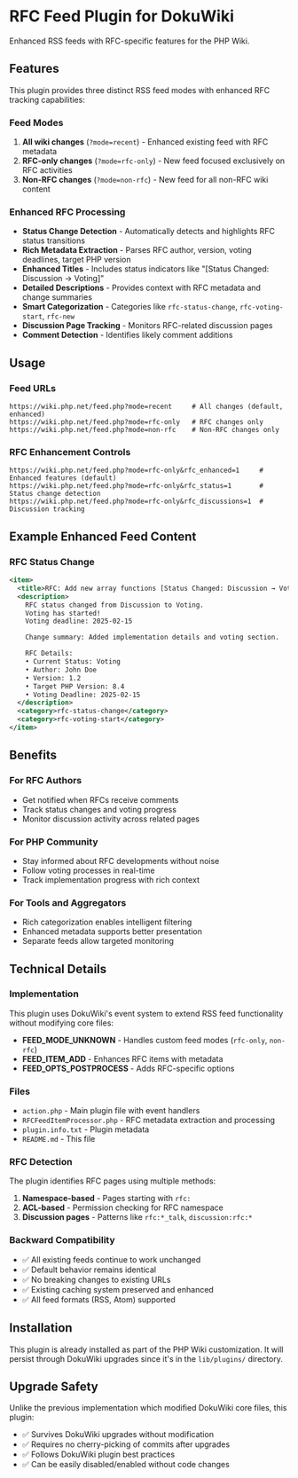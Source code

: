 # RFC Feed Plugin for DokuWiki

Enhanced RSS feeds with RFC-specific features for the PHP Wiki.

## Features

This plugin provides three distinct RSS feed modes with enhanced RFC tracking capabilities:

### Feed Modes

1. **All wiki changes** (`?mode=recent`) - Enhanced existing feed with RFC metadata
2. **RFC-only changes** (`?mode=rfc-only`) - New feed focused exclusively on RFC activities
3. **Non-RFC changes** (`?mode=non-rfc`) - New feed for all non-RFC wiki content

### Enhanced RFC Processing

- **Status Change Detection** - Automatically detects and highlights RFC status transitions
- **Rich Metadata Extraction** - Parses RFC author, version, voting deadlines, target PHP version
- **Enhanced Titles** - Includes status indicators like "[Status Changed: Discussion → Voting]"
- **Detailed Descriptions** - Provides context with RFC metadata and change summaries
- **Smart Categorization** - Categories like `rfc-status-change`, `rfc-voting-start`, `rfc-new`
- **Discussion Page Tracking** - Monitors RFC-related discussion pages
- **Comment Detection** - Identifies likely comment additions

## Usage

### Feed URLs

```
https://wiki.php.net/feed.php?mode=recent     # All changes (default, enhanced)
https://wiki.php.net/feed.php?mode=rfc-only   # RFC changes only
https://wiki.php.net/feed.php?mode=non-rfc    # Non-RFC changes only
```

### RFC Enhancement Controls

```
https://wiki.php.net/feed.php?mode=rfc-only&rfc_enhanced=1     # Enhanced features (default)
https://wiki.php.net/feed.php?mode=rfc-only&rfc_status=1       # Status change detection
https://wiki.php.net/feed.php?mode=rfc-only&rfc_discussions=1  # Discussion tracking
```

## Example Enhanced Feed Content

### RFC Status Change

```xml
<item>
  <title>RFC: Add new array functions [Status Changed: Discussion → Voting]</title>
  <description>
    RFC status changed from Discussion to Voting.
    Voting has started!
    Voting deadline: 2025-02-15

    Change summary: Added implementation details and voting section.

    RFC Details:
    • Current Status: Voting
    • Author: John Doe
    • Version: 1.2
    • Target PHP Version: 8.4
    • Voting Deadline: 2025-02-15
  </description>
  <category>rfc-status-change</category>
  <category>rfc-voting-start</category>
</item>
```

## Benefits

### For RFC Authors
- Get notified when RFCs receive comments
- Track status changes and voting progress
- Monitor discussion activity across related pages

### For PHP Community
- Stay informed about RFC developments without noise
- Follow voting processes in real-time
- Track implementation progress with rich context

### For Tools and Aggregators
- Rich categorization enables intelligent filtering
- Enhanced metadata supports better presentation
- Separate feeds allow targeted monitoring

## Technical Details

### Implementation

This plugin uses DokuWiki's event system to extend RSS feed functionality without modifying core files:

- **FEED_MODE_UNKNOWN** - Handles custom feed modes (`rfc-only`, `non-rfc`)
- **FEED_ITEM_ADD** - Enhances RFC items with metadata
- **FEED_OPTS_POSTPROCESS** - Adds RFC-specific options

### Files

- `action.php` - Main plugin file with event handlers
- `RFCFeedItemProcessor.php` - RFC metadata extraction and processing
- `plugin.info.txt` - Plugin metadata
- `README.md` - This file

### RFC Detection

The plugin identifies RFC pages using multiple methods:

1. **Namespace-based** - Pages starting with `rfc:`
2. **ACL-based** - Permission checking for RFC namespace
3. **Discussion pages** - Patterns like `rfc:*_talk`, `discussion:rfc:*`

### Backward Compatibility

- ✅ All existing feeds continue to work unchanged
- ✅ Default behavior remains identical
- ✅ No breaking changes to existing URLs
- ✅ Existing caching system preserved and enhanced
- ✅ All feed formats (RSS, Atom) supported

## Installation

This plugin is already installed as part of the PHP Wiki customization. It will persist through DokuWiki upgrades since it's in the `lib/plugins/` directory.

## Upgrade Safety

Unlike the previous implementation which modified DokuWiki core files, this plugin:

- ✅ Survives DokuWiki upgrades without modification
- ✅ Requires no cherry-picking of commits after upgrades
- ✅ Follows DokuWiki plugin best practices
- ✅ Can be easily disabled/enabled without code changes